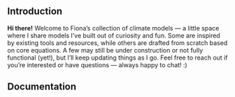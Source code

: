 ## Introduction 
**Hi there!** Welcome to Fiona’s collection of climate models — a little space where I share models I’ve built out of curiosity and fun.
Some are inspired by existing tools and resources, while others are drafted from scratch based on core equations. A few may still be under construction or not fully functional (yet!), but I’ll keep updating things as I go.
Feel free to reach out if you’re interested or have questions — always happy to chat! :)

## Documentation 
